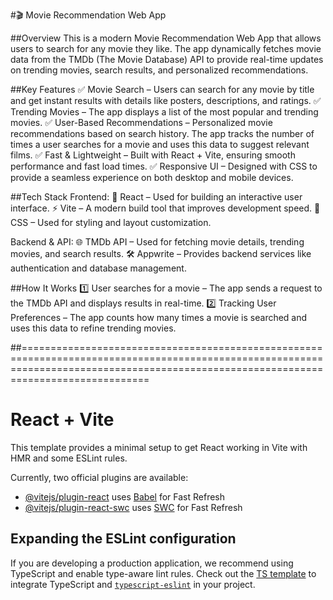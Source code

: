 #🎬 Movie Recommendation Web App

##Overview
This is a modern Movie Recommendation Web App that allows users to search for any movie they like. The app dynamically fetches movie data from the TMDb (The Movie Database) API to provide real-time updates on trending movies, search results, and personalized recommendations.

##Key Features
✅ Movie Search – Users can search for any movie by title and get instant results with details like posters, descriptions, and ratings.
✅ Trending Movies – The app displays a list of the most popular and trending movies.
✅ User-Based Recommendations – Personalized movie recommendations based on search history. The app tracks the number of times a user searches for a movie and uses this data to suggest relevant films.
✅ Fast & Lightweight – Built with React + Vite, ensuring smooth performance and fast load times.
✅ Responsive UI – Designed with CSS to provide a seamless experience on both desktop and mobile devices.

##Tech Stack
Frontend:
🚀 React – Used for building an interactive user interface.
⚡ Vite – A modern build tool that improves development speed.
🎨 CSS – Used for styling and layout customization.

Backend & API:
🌐 TMDb API – Used for fetching movie details, trending movies, and search results.
🛠 Appwrite – Provides backend services like authentication and database management.

##How It Works
1️⃣ User searches for a movie – The app sends a request to the TMDb API and displays results in real-time.
2️⃣ Tracking User Preferences – The app counts how many times a movie is searched and uses this data to refine trending movies.


##========================================================================================================================================================================================
# React + Vite

This template provides a minimal setup to get React working in Vite with HMR and some ESLint rules.

Currently, two official plugins are available:

- [@vitejs/plugin-react](https://github.com/vitejs/vite-plugin-react/blob/main/packages/plugin-react/README.md) uses [Babel](https://babeljs.io/) for Fast Refresh
- [@vitejs/plugin-react-swc](https://github.com/vitejs/vite-plugin-react-swc) uses [SWC](https://swc.rs/) for Fast Refresh

## Expanding the ESLint configuration

If you are developing a production application, we recommend using TypeScript and enable type-aware lint rules. Check out the [TS template](https://github.com/vitejs/vite/tree/main/packages/create-vite/template-react-ts) to integrate TypeScript and [`typescript-eslint`](https://typescript-eslint.io) in your project.

